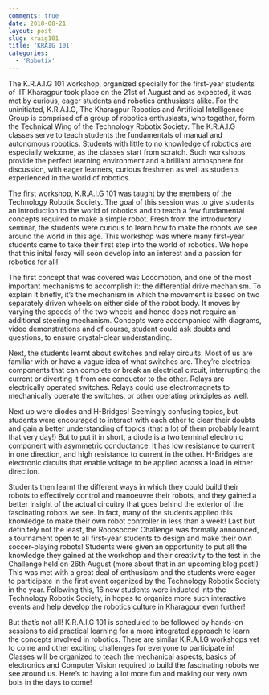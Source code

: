 ```yaml
---
comments: true
date: 2018-08-21
layout: post
slug: kraig101	
title: 'KRAIG 101'
categories:
  - 'Robotix'
---
```


The K.R.A.I.G 101 workshop, organized specially for the first-year students of IIT Kharagpur took place on the 21st of August and as expected, it was met by curious, eager students and robotics enthusiasts alike. 
For the uninitiated, K.R.A.I.G, The Kharagpur Robotics and Artificial Intelligence Group is comprised of a group of robotics enthusiasts, who together, form the Technical Wing of the Technology Robotix Society. The K.R.A.I.G classes serve to teach students the fundamentals of manual and autonomous robotics. Students with little to no knowledge of robotics are especially welcome, as the classes start from scratch. Such workshops provide the perfect learning environment and a brilliant atmosphere for discussion, with eager learners, curious freshmen as well as students experienced in the world of robotics.
 
The first workshop, K.R.A.I.G 101 was taught by the members of the Technology Robotix Society. The goal of this session was to give students an introduction to the world of robotics and to teach a few fundamental concepts required to make a simple robot.
Fresh from the introductory seminar, the students were curious to learn how to make the robots we see around the world in this age. This workshop was where many first-year students came to take their first step into the world of robotics. We hope that this inital foray will soon develop into an interest and a passion for robotics for all!

The first concept that was covered was Locomotion, and one of the most important mechanisms to accomplish it: the differential drive mechanism. To explain it briefly, it’s the mechanism in which the movement is based on two separately driven wheels on either side of the robot body. It moves by varying the speeds of the two wheels and hence does not require an additional steering mechanism. Concepts were accompanied with diagrams, video demonstrations and of course, student could ask doubts and questions, to ensure crystal-clear understanding.
 
Next, the students learnt about switches and relay circuits. Most of us are familiar with or have a vague idea of what switches are. They’re electrical components that can complete or break an electrical circuit, interrupting the current or diverting it from one conductor to the other. Relays are electrically operated switches. Relays could use electromagnets to mechanically operate the switches, or other operating principles as well.
 
Next up were diodes and H-Bridges! Seemingly confusing topics, but students were encouraged to interact with each other to clear their doubts and gain a better understanding of topics (that a lot of them probably learnt that very day!) But to put it in short, a diode is a two terminal electronic component with asymmetric conductance. It has low resistance to current in one direction, and high resistance to current in the other. H-Bridges are electronic circuits that enable voltage to be applied across a load in either direction.
 
Students then learnt the different ways in which they could build their robots to effectively control and manoeuvre their robots, and they gained a better insight of the actual circuitry that goes behind the exterior of the fascinating robots we see. In fact, many of the students applied this knowledge to make their own robot controller in less than a week!
Last but definitely not the least, the Robosoccer Challenge was formally announced, a tournament open to all first-year students to design and make their own soccer-playing robots! Students were given an opportunity to put all the knowledge they gained at the workshop and their creativity to the test in the Challenge held on 26th August (more about that in an upcoming blog post!) This was met with a great deal of enthusiasm and the students were eager to participate in the first event organized by the Technology Robotix Society in the year.
Following this, 16 new students were inducted into the Technology Robotix Society, in hopes to organize more such interactive events and help develop the robotics culture in Kharagpur even further!
 
But that’s not all! K.R.A.I.G 101 is scheduled to be followed by hands-on sessions to aid practical learning for a more integrated approach to learn the concepts involved in robotics. There are similar K.R.A.I.G workshops yet to come and other exciting challenges for everyone to participate in! Classes will be organized to teach the mechanical aspects, basics of electronics and Computer Vision required to build the fascinating robots we see around us. Here’s to having a lot more fun and making our very own bots in the days to come!
